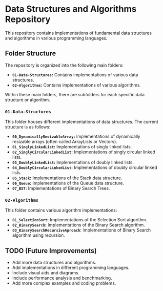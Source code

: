 # Data Structures and Algorithms Repository

This repository contains implementations of fundamental data structures and algorithms in various programming languages.

## Folder Structure

The repository is organized into the following main folders:

*   **`01-Data-Structures`:** Contains implementations of various data structures.
*   **`02-Algorithms`:** Contains implementations of various algorithms.

Within these main folders, there are subfolders for each specific data structure or algorithm.

### `01-Data-Structures`

This folder houses different implementations of data structures. The current structure is as follows:

*   **`00_DynamicallyResizableArray`:** Implementations of dynamically resizable arrays (often called ArrayLists or Vectors).
*   **`01_SinglyLinkedList`:** Implementations of singly linked lists.
*   **`02_SinglyCircularLinkedList`:** Implementations of singly circular linked lists.
*   **`03_DoublyLinkedList`:** Implementations of doubly linked lists.
*   **`04_DoublyCircularLinkedList`:** Implementations of doubly circular linked lists.
*   **`05_Stack`:** Implementations of the Stack data structure.
*   **`06_Queue`:** Implementations of the Queue data structure.
*   **`07_BST`:** Implementations of Binary Search Trees.

### `02-Algorithms`

This folder contains various algorithm implementations:

*   **`01_SelectionSort`:** Implementations of the Selection Sort algorithm.
*   **`02_BinarySearch`:** Implementations of the Binary Search algorithm.
*   **`03_BinarySearchRecursiveAproach`:** Implementations of Binary Search algorithm using recursion.

## TODO (Future Improvements)

*   Add more data structures and algorithms.
*   Add implementations in different programming languages.
*   Include visual aids and diagrams.
*   Include performance analysis and benchmarking.
*   Add more complex examples and coding problems.
